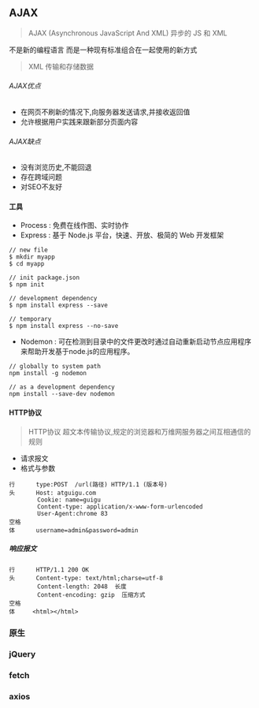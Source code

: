 ## AJAX
> AJAX (Asynchronous JavaScript And XML)  异步的 JS 和 XML

不是新的编程语言 而是一种现有标准组合在一起使用的新方式

> XML 传输和存储数据

###### AJAX优点
- 在网页不刷新的情况下,向服务器发送请求,并接收返回值
- 允许根据用户实践来跟新部分页面内容

###### AJAX缺点
- 没有浏览历史,不能回退
- 存在跨域问题
- 对SEO不友好

#### 工具
- Process : 免费在线作图、实时协作
- Express : 基于 Node.js 平台，快速、开放、极简的 Web 开发框架

```
// new file
$ mkdir myapp
$ cd myapp

// init package.json
$ npm init

// development dependency
$ npm install express --save

// temporary
$ npm install express --no-save
```

- Nodemon : 可在检测到目录中的文件更改时通过自动重新启动节点应用程序来帮助开发基于node.js的应用程序。

```
// globally to system path
npm install -g nodemon

// as a development dependency
npm install --save-dev nodemon
```

#### HTTP协议

> HTTP协议 超文本传输协议,规定的浏览器和万维网服务器之间互相通信的规则
- 请求报文
- 格式与参数

```
行      type:POST  /url(路径) HTTP/1.1 (版本号) 
头      Host: atguigu.com
        Cookie: name=guigu
        Content-type: application/x-www-form-urlencoded
        User-Agent:chrome 83
空格
体      username=admin&password=admin
```

##### 响应报文

```
行      HTTP/1.1 200 OK
头      Content-type: text/html;charse=utf-8
        Content-length: 2048  长度
        Content-encoding: gzip  压缩方式
空格
体     <html></html>
```


### 原生
### jQuery
### fetch
### axios



